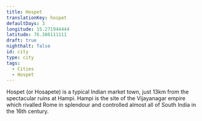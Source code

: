 ```yaml
---
title: Hospet
translationKey: hospet
defaultDays: 3
longitude: 15.271944444
latitude: 76.386111111
draft: true
nighthalt: false
id: city
type: city
tags:
  - Cities
  - Hospet
---
```

Hospet (or Hosapete) is a typical Indian market town, just 13km from the spectacular ruins at Hampi. Hampi is the site of the Vijayanagar empire which rivalled Rome in splendour and controlled almost all of South India in the 16th century. 